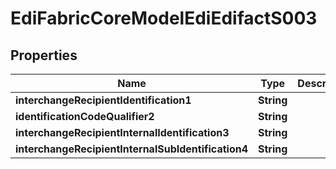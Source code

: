 
# EdiFabricCoreModelEdiEdifactS003

## Properties
Name | Type | Description | Notes
------------ | ------------- | ------------- | -------------
**interchangeRecipientIdentification1** | **String** |  |  [optional]
**identificationCodeQualifier2** | **String** |  |  [optional]
**interchangeRecipientInternalIdentification3** | **String** |  |  [optional]
**interchangeRecipientInternalSubIdentification4** | **String** |  |  [optional]



